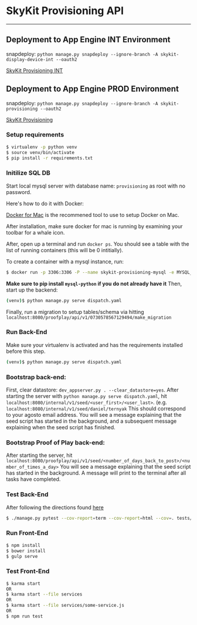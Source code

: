 # SkyKit Provisioning API #
___________________________________________________________________________________________________

## Deployment to App Engine INT Environment ##

snapdeploy: `python manage.py snapdeploy --ignore-branch -A skykit-display-device-int --oauth2`

[SkyKit Provisioning INT](https://skykit-display-device-int.appspot.com/#)

## Deployment to App Engine PROD Environment ##

snapdeploy: `python manage.py snapdeploy --ignore-branch -A skykit-provisioning --oauth2`

[SkyKit Provisioning](https://skykit-provisioning.appspot.com/#)

### Setup requirements

```sh
$ virtualenv -p python venv
$ source venv/bin/activate
$ pip install -r requirements.txt
```

### Initilize SQL DB
Start local mysql server with database name: `provisioning` as root with no password. 

Here's how to do it with Docker: 

[Docker for Mac](https://docs.docker.com/docker-for-mac/) is the recommened tool to use to setup Docker on Mac. 

After installation, make sure docker for mac is running by examining your toolbar for a whale icon.

After, open up a terminal and run `docker ps`. You should see a table with the list of running containers (this will be 0 intitially).
 
To create a container with a mysql instance, run:

```sh
$ docker run -p 3306:3306 -P --name skykit-provisioning-mysql -e MYSQL_DATABASE=provisioning -e MYSQL_ALLOW_EMPTY_PASSWORD=yes -d mysql:5.6
```


<b>Make sure to pip install `mysql-python` if you do not already have it</b>
Then, start up the backend:
```sh
(venv)$ python manage.py serve dispatch.yaml
```

Finally, run a migration to setup tables/schema via hitting `localhost:8080/proofplay/api/v1/0730578567129494/make_migration`

### Run Back-End
Make sure your virtualenv is activated and has the requirements installed before this step.
```sh
(venv)$ python manage.py serve dispatch.yaml
```

### Bootstrap back-end: 
First, clear datastore: `dev_appserver.py . --clear_datastore=yes`.
After starting the server with `python manage.py serve dispatch.yaml`, hit `localhost:8080/internal/v1/seed/<user_first>/<user_last>`. (e.g. `localhost:8080/internal/v1/seed/daniel/ternyak`
This should correspond to your agosto email address. 
You will see a message explaining that the seed script has started in the background,
and a subsequent message explaining when the seed script has finished.

### Bootstrap Proof of Play back-end: 
After starting the server, hit `localhost:8080/proofplay/api/v1/seed/<number_of_days_back_to_post>/<number_of_times_a_day>`
You will see a message explaining that the seed script has started in the background.
A message will print to the terminal after all tasks have completed. 

### Test Back-End
After following the directions found <a href="https://sites.google.com/a/dev.agosto.com/skykit/tenant-provisioning/testing">here</a>
```sh
$ ./manage.py pytest --cov-report=term --cov-report=html --cov=. tests/
```

### Run Front-End
```sh
$ npm install
$ bower install
$ gulp serve
```

### Test Front-End
```sh
$ karma start
OR 
$ karma start --file services
OR 
$ karma start --file services/some-service.js
OR 
$ npm run test
```

